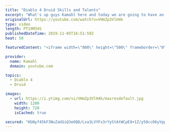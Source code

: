 ```yaml
---
title: "Diablo 4 Druid Skills and Talents"
excerpt: "What's up guys Kamahl here and today we are going to have an in depth look at the druid talent tree and skills available currently. #Diablo4 #Diablo4Druid ..."
originalUrl: https://youtube.com/watch?v=VHmZp3VlH4k
type: video
length: PT19M34S
publishedDateTime: 2019-11-05T16:51:59Z
heat: 50

featuredContent: "<iframe width=\"800\" height=\"500\" frameborder=\"0\" src=\"https://www.youtube.com/embed/VHmZp3VlH4k\" allow=\"accelerometer; autoplay; encrypted-media; gyroscope; picture-in-picture\" allowfullscreen></iframe>"

provider:
  name: Kamahl
  domain: youtube.com

topics:
  - Diablo 4
  - Druid

images:
  - url: https://i.ytimg.com/vi/VHmZp3VlH4k/maxresdefault.jpg
    width: 1280
    height: 720
    isCached: true

secured: "KbNyf45kF3NuZaUGiQ3eOQ8/Lsa3LVYFx3rYyStAtWCpE9+1Z/y50ccO6yYppGipj+G4DCEl58oIsd76vhbfRW3jyyi5i4pROhBRH2YUH2OxaEEsk094Y9mgrH/6GXDTNQE8pI2/C77eoYdM+fRpAgu9ehHPzVZLW8HStZXGknyn+XcfznVQw8Skw+XLQlDsAh0iK8CftSezxHkv9RQuqEuWJSgIaNeo14o6MI/e8HqtGBAjTy5NqKVVxrygyQkewe1ubgx3EW3LhslX6M1XnkAb546DUBjVrnhvCab+gQcDDOC2a9bXmtJCBF/iKGw0QNtAG4eWGO7pyWBJ7zbPNLA1YHKrX17MGGjAelGQKpO2HJyPX/edO8sIPGKxGiRldROcW07H1+56F9LZd+MC/2X3F5DC7TDb/PVoXY8ZyGQ=;IlChSuUiK7yZdxWvLC1xDw=="
---
```


